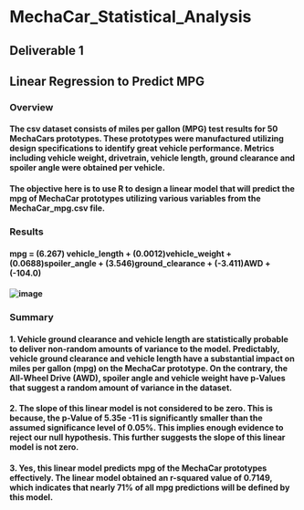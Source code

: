 # MechaCar_Statistical_Analysis

## Deliverable 1


## Linear Regression to Predict MPG

### Overview

#### The csv dataset consists of miles per gallon (MPG) test results for 50 MechaCars prototypes. These prototypes were manufactured utilizing design specifications to identify great vehicle performance. Metrics including vehicle weight, drivetrain, vehicle length, ground clearance and spoiler angle were obtained per vehicle.

#### The objective here is to use R to design a linear model that will predict the mpg of MechaCar prototypes utilizing various variables from the MechaCar_mpg.csv file.


### Results

#### mpg = (6.267) vehicle_length + (0.0012)vehicle_weight + (0.0688)spoiler_angle + (3.546)ground_clearance + (-3.411)AWD + (-104.0)

#### ![image](https://user-images.githubusercontent.com/112135658/209604058-dc3670c6-4e75-4457-a4d9-d152b289613f.png)

### Summary

#### 1.	Vehicle ground clearance and vehicle length are statistically probable to deliver non-random amounts of variance to the model. Predictably, vehicle ground clearance and vehicle length have a substantial impact on miles per gallon (mpg) on the MechaCar prototype. On the contrary, the All-Wheel Drive (AWD), spoiler angle and vehicle weight have p-Values that suggest a random amount of variance in the dataset.

#### 2.	The slope of this linear model is not considered to be zero. This is because, the p-Value of    5.35e -11 is significantly smaller than the assumed significance level of 0.05%. This implies enough evidence to reject our null hypothesis. This further suggests the slope of this linear model is not zero.

#### 3.	Yes, this linear model predicts mpg of the MechaCar prototypes effectively. The linear model obtained an r-squared value of 0.7149, which indicates that nearly 71% of all mpg predictions will be defined by this model.

